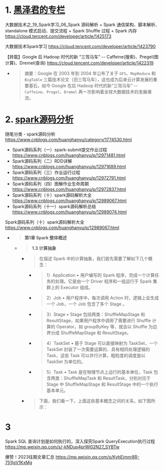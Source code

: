 
# 1. [黑泽君的专栏](https://cloud.tencent.com/developer/column/72638)

大数据技术之_19_Spark学习_06_Spark 源码解析 + Spark 通信架构、脚本解析、standalone 模式启动、提交流程 + Spark Shuffle 过程 + Spark 内存 https://cloud.tencent.com/developer/article/1425173

大数据技术Spark学习 https://cloud.tencent.com/developer/article/1423790

【转载】Google 后 Hadoop 时代的新 “三驾马车” -- Caffeine(搜索)、Pregel(图计算)、Dremel(查询) https://cloud.tencent.com/developer/article/1422319
- > 摘要：Google 在 2003 年到 2004 年公布了关于 `GFS`、`MapReduce` 和 `BigTable` 三篇技术论文（旧三驾马车），这也成为后来云计算发展的重要基石，如今 Google 在后 Hadoop 时代的新“三驾马车” -- `Caffeine`、`Pregel`、`Dremel` 再一次影响着全球大数据技术的发展潮流。

# 2. [spark源码分析](https://www.cnblogs.com/huanghanyu/category/1774530.html)

随笔分类 -  spark源码分析 https://www.cnblogs.com/huanghanyu/category/1774530.html
- Spark源码系列（一）spark-submit提交作业过程 https://www.cnblogs.com/huanghanyu/p/12971481.html
- Spark源码系列（二）RDD详解 https://www.cnblogs.com/huanghanyu/p/12971689.html
- Spark源码系列（三）作业运行过程 https://www.cnblogs.com/huanghanyu/p/12972791.html
- Spark源码系列（四）图解作业生命周期 https://www.cnblogs.com/huanghanyu/p/12972837.html
- Spark源码系列（十）spark源码解析大全 https://www.cnblogs.com/huanghanyu/p/12989067.html
- Spark源码系列（十一）spark源码解析总结 https://www.cnblogs.com/huanghanyu/p/12989074.html

Spark源码系列（十）spark源码解析大全 https://www.cnblogs.com/huanghanyu/p/12989067.html
- > **第1章 Spark 整体概述**
  * > **1.3 计算抽象**
    + > 在描述 Spark 中的计算抽象，我们首先需要了解如下几个概念：
      - > 1）Application • 用户编写的 Spark 程序，完成一个计算任务的处理。它是由一个 Driver 程序和一组运行于 Spark 集群上的 Executor 组成。
      - > 2）Job • 用户程序中，每次调用 Action 时，逻辑上会生成一个 Job，一个 Job 包含了多个 Stage 。
      - > 3）Stage • Stage 包括两类：ShuffleMapStage 和 ResultStage，如果用户程序中调用了需要进行 Shuffle 计算的 Operator，如 groupByKey 等，就会以 Shuffle 为边界分成 ShuffleMapStage 和 ResultStage。
      - > 4）TaskSet • 基于 Stage 可以直接映射为 TaskSet，一个 TaskSet 封装了一次需要运算的、具有相同处理逻辑的 Task，这些 Task 可以并行计算，粗粒度的调度是以 TaskSet 为单位的。
      - > 5）Task • Task 是在物理节点上运行的基本单位，Task 包含两类：ShuffleMapTask 和 ResultTask，分别对应于 Stage 中 ShuffleMapStage 和 ResultStage 中的一个执行基本单元。
    + > 下面，我们看一下，上面这些基本概念之间的关系，如下图所示：

# 3

Spark SQL 查询计划是如何执行的，深入探究Spark QueryExecution执行过程 https://mp.weixin.qq.com/s/-kNDup4prWl02N27_SYBTw

爆赞！2023往期文章汇总 https://mp.weixin.qq.com/s/KyhEjmnr8R-751IgV1KxMg
